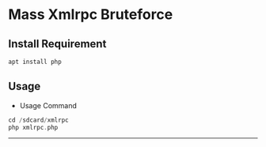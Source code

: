 # Mass Xmlrpc Bruteforce

Install Requirement
-------------------
``` php
apt install php
```
Usage
-----
* Usage Command
``` php
cd /sdcard/xmlrpc
php xmlrpc.php
```
-----